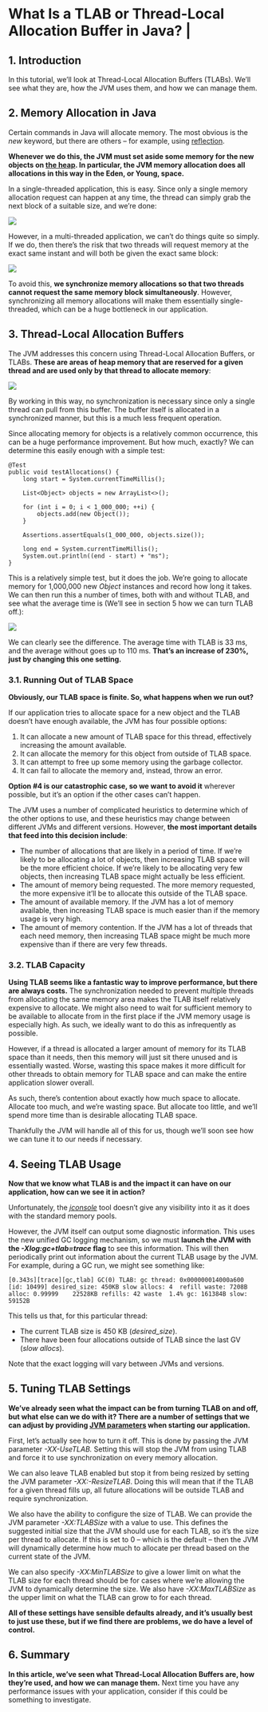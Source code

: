 # What Is a TLAB or Thread-Local Allocation Buffer in Java? |
  

**1\. Introduction**[](#introduction)
-------------------------------------

In this tutorial, we’ll look at Thread-Local Allocation Buffers (TLABs). We’ll see what they are, how the JVM uses them, and how we can manage them.

**2\. Memory Allocation in Java**[](#memory-allocation-in-java)
---------------------------------------------------------------

Certain commands in Java will allocate memory. The most obvious is the _new_ keyword, but there are others – for example, using [reflection](https://www.baeldung.com/java-reflection#Constructors).

**Whenever we do this, the JVM must set aside some memory for the new objects on [the heap](https://www.baeldung.com/java-stack-heap). In particular, the JVM memory allocation does all allocations in this way in the Eden, or Young, space.**

In a single-threaded application, this is easy. Since only a single memory allocation request can happen at any time, the thread can simply grab the next block of a suitable size, and we’re done:

[![](https://www.baeldung.com/wp-content/uploads/2023/09/single-threaded-heap-allocation-1024x307.png)
](https://www.baeldung.com/wp-content/uploads/2023/09/single-threaded-heap-allocation.png)

However, in a multi-threaded application, we can’t do things quite so simply. If we do, then there’s the risk that two threads will request memory at the exact same instant and will both be given the exact same block:

[![](https://www.baeldung.com/wp-content/uploads/2023/09/multithreaded-heap-allocation-1024x456.png)
](https://www.baeldung.com/wp-content/uploads/2023/09/multithreaded-heap-allocation.png)

To avoid this, **we synchronize memory allocations so that two threads cannot request the same memory block simultaneously**. However, synchronizing all memory allocations will make them essentially single-threaded, which can be a huge bottleneck in our application.

**3\. Thread-Local Allocation Buffers**[](#thread-local-allocation-buffers)
---------------------------------------------------------------------------

The JVM addresses this concern using Thread-Local Allocation Buffers, or TLABs. **These are areas of heap memory that are reserved for a given thread and are used only by that thread to allocate memory**:

[![](https://www.baeldung.com/wp-content/uploads/2023/09/tlab-heap-allocation-1024x564.png)
](https://www.baeldung.com/wp-content/uploads/2023/09/tlab-heap-allocation.png)

By working in this way, no synchronization is necessary since only a single thread can pull from this buffer. The buffer itself is allocated in a synchronized manner, but this is a much less frequent operation.

Since allocating memory for objects is a relatively common occurrence, this can be a huge performance improvement. But how much, exactly? We can determine this easily enough with a simple test:

```null
@Test
public void testAllocations() {
    long start = System.currentTimeMillis();

    List<Object> objects = new ArrayList<>();

    for (int i = 0; i < 1_000_000; ++i) {
        objects.add(new Object());
    }

    Assertions.assertEquals(1_000_000, objects.size());

    long end = System.currentTimeMillis();
    System.out.println((end - start) + "ms");
}
```

This is a relatively simple test, but it does the job. We’re going to allocate memory for 1,000,000 new _Object_ instances and record how long it takes. We can then run this a number of times, both with and without TLAB, and see what the average time is (We’ll see in section 5 how we can turn TLAB off.):



[![](https://www.baeldung.com/wp-content/uploads/2023/09/TLAB-Timings.png)
](https://www.baeldung.com/wp-content/uploads/2023/09/TLAB-Timings.png)

We can clearly see the difference. The average time with TLAB is 33 ms, and the average without goes up to 110 ms. **That’s an increase of 230%, just by changing this one setting.**

### **3.1. Running Out of TLAB Space**[](#1-running-out-of-tlab-space)

**Obviously, our TLAB space is finite. So, what happens when we run out?**

If our application tries to allocate space for a new object and the TLAB doesn’t have enough available, the JVM has four possible options:

1.  It can allocate a new amount of TLAB space for this thread, effectively increasing the amount available.
2.  It can allocate the memory for this object from outside of TLAB space.
3.  It can attempt to free up some memory using the garbage collector.
4.  It can fail to allocate the memory and, instead, throw an error.

**Option #4 is our catastrophic case, so we want to avoid it** wherever possible, but it’s an option if the other cases can’t happen.

The JVM uses a number of complicated heuristics to determine which of the other options to use, and these heuristics may change between different JVMs and different versions. However, **the most important details that feed into this decision include**:

*   The number of allocations that are likely in a period of time. If we’re likely to be allocating a lot of objects, then increasing TLAB space will be the more efficient choice. If we’re likely to be allocating very few objects, then increasing TLAB space might actually be less efficient.
*   The amount of memory being requested. The more memory requested, the more expensive it’ll be to allocate this outside of the TLAB space.
*   The amount of available memory. If the JVM has a lot of memory available, then increasing TLAB space is much easier than if the memory usage is very high.
*   The amount of memory contention. If the JVM has a lot of threads that each need memory, then increasing TLAB space might be much more expensive than if there are very few threads.

### **3.2. TLAB Capacity**[](#2-tlab-capacity)

**Using TLAB seems like a fantastic way to improve performance, but there are always costs.** The synchronization needed to prevent multiple threads from allocating the same memory area makes the TLAB itself relatively expensive to allocate. We might also need to wait for sufficient memory to be available to allocate from in the first place if the JVM memory usage is especially high. As such, we ideally want to do this as infrequently as possible.

However, if a thread is allocated a larger amount of memory for its TLAB space than it needs, then this memory will just sit there unused and is essentially wasted. Worse, wasting this space makes it more difficult for other threads to obtain memory for TLAB space and can make the entire application slower overall.

As such, there’s contention about exactly how much space to allocate. Allocate too much, and we’re wasting space. But allocate too little, and we’ll spend more time than is desirable allocating TLAB space.

Thankfully the JVM will handle all of this for us, though we’ll soon see how we can tune it to our needs if necessary.

**4\. Seeing TLAB Usage**[](#seeing-tlab-usage)
-----------------------------------------------

**Now that we know what TLAB is and the impact it can have on our application, how can we see it in action?**

Unfortunately, the [_jconsole_](https://www.baeldung.com/java-management-extensions#1-connecting-from-the-client-side) tool doesn’t give any visibility into it as it does with the standard memory pools.

However, the JVM itself can output some diagnostic information. This uses the new unified GC logging mechanism, so we must **launch the JVM with the _-Xlog:gc+tlab=trace_ flag** to see this information. This will then periodically print out information about the current TLAB usage by the JVM. For example, during a GC run, we might see something like:

```null
[0.343s][trace][gc,tlab] GC(0) TLAB: gc thread: 0x000000014000a600 [id: 10499] desired_size: 450KB slow allocs: 4  refill waste: 7208B alloc: 0.99999    22528KB refills: 42 waste  1.4% gc: 161384B slow: 59152B

```

This tells us that, for this particular thread:


*   The current TLAB size is 450 KB (_desired_size_).
*   There have been four allocations outside of TLAB since the last GV (_slow allocs_).

Note that the exact logging will vary between JVMs and versions.

**5\. Tuning TLAB Settings**[](#tuning-tlab-settings)
-----------------------------------------------------

**We’ve already seen what the impact can be from turning TLAB on and off, but what else can we do with it? There are a number of settings that we can adjust by providing [JVM parameters](https://www.baeldung.com/jvm-parameters) when starting our application.**

First, let’s actually see how to turn it off. This is done by passing the JVM parameter _-XX-UseTLAB._ Setting this will stop the JVM from using TLAB and force it to use synchronization on every memory allocation.

We can also leave TLAB enabled but stop it from being resized by setting the JVM parameter _-XX:-ResizeTLAB_. Doing this will mean that if the TLAB for a given thread fills up, all future allocations will be outside TLAB and require synchronization.

We also have the ability to configure the size of TLAB. We can provide the JVM parameter _-XX:TLABSize_ with a value to use. This defines the suggested initial size that the JVM should use for each TLAB, so it’s the size per thread to allocate. If this is set to 0 – which is the default – then the JVM will dynamically determine how much to allocate per thread based on the current state of the JVM.

We can also specify _-XX:MinTLABSize_ to give a lower limit on what the TLAB size for each thread should be for cases where we’re allowing the JVM to dynamically determine the size. We also have _-XX:MaxTLABSize_ as the upper limit on what the TLAB can grow to for each thread.

**All of these settings have sensible defaults already, and it’s usually best to just use these, but if we find there are problems, we do have a level of control.**

**6\. Summary**[](#summary)
---------------------------

**In this article, we’ve seen what Thread-Local Allocation Buffers are, how they’re used, and how we can manage them.** Next time you have any performance issues with your application, consider if this could be something to investigate.
